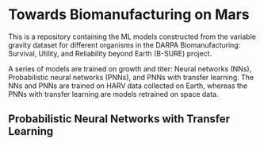 # Towards Biomanufacturing on Mars
This is a repository containing the ML models constructed from the variable gravity dataset for different organisms in the DARPA Biomanufacturing: Survival, Utility, and Reliability beyond Earth (B-SURE) project. 

A series of models are trained on growth and titer: Neural networks (NNs), Probabilistic neural networks (PNNs), and PNNs with transfer learning. The NNs and PNNs are trained on HARV data collected on Earth, whereas the PNNs with transfer learning are models retrained on space data.

## Probabilistic Neural Networks with Transfer Learning
